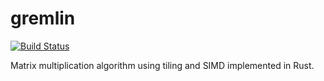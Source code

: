 # gremlin
[![Build Status](https://travis-ci.org/djallen89/gremlin.svg?branch=master)](https://travis-ci.org/djallen89/gremlin)

Matrix multiplication algorithm using tiling and SIMD implemented in Rust. 
